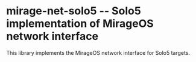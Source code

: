 # mirage-net-solo5 -- Solo5 implementation of MirageOS network interface

This library implements the MirageOS network interface for Solo5 targets.
